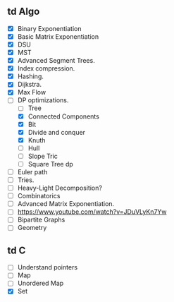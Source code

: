 
## td Algo
- [x] Binary Exponentiation
- [x] Basic Matrix Exponentiation
- [x] DSU
- [x] MST
- [x] Advanced Segment Trees.
- [x] Index compression.
- [x] Hashing.
- [x] Dijkstra.
- [x] Max Flow
- [ ] DP optimizations.
	- [ ] Tree
	- [x] Connected Components
	- [x] Bit
	- [x] Divide and conquer
	- [x] Knuth
	- [ ] Hull
	- [ ] Slope Tric
	- [ ] Square Tree dp
- [ ] Euler path
- [ ] Tries.
- [ ] Heavy-Light Decomposition?
- [ ] Combinatorics
- [ ] Advanced Matrix Exponentiation.
- [ ] https://www.youtube.com/watch?v=JDuVLyKn7Yw
- [ ] Bipartite Graphs
- [ ] Geometry
## td C
- [ ] Understand pointers
- [ ] Map 
- [ ] Unordered Map
- [x] Set